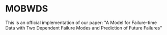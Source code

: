# MOBWDS
This is an official implementation of our paper: "A Model for Failure-time Data with Two Dependent Failure Modes and Prediction of Future Failures"
